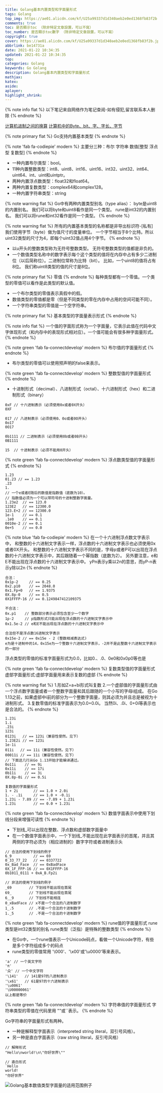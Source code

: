 ```yaml
---
title: Golang基本内置类型和字面量形式
tags: Golang
top_img: https://ae01.alicdn.com/kf/U25a99337d1d340aeb2e0ed1368fb83f2b.jpg
comments: true
toc: 是否顯示toc （除非特定文章設置，可以不寫）
toc_number: 是否顯示toc數字 （除非特定文章設置，可以不寫）
copyright: true
cover: https://ae01.alicdn.com/kf/U25a99337d1d340aeb2e0ed1368fb83f2b.jpg
abbrlink: be14731a
date: 2021-01-22 10:34:35
updated: 2021-01-22 10:34:35
top:
categories: Golang
keywords: Go Golang
description: Golang基本内置类型和字面量形式
mathjax:
katex:
aside:
aplayer:
highlight_shrink:
---
```


{% note info flat %}
以下笔记来自网络作为笔记查阅-如有侵犯,留言联系本人删除
{% endnote %}


[计算机进制之间的换算](https://www.cnblogs.com/rinack/p/12993315.html)
[计算机中的Byte、bit、字、字长、字节](https://www.cnblogs.com/sunlightlee/p/10393008.html)

{% note primary flat %}
Go支持内置基本类型
{% endnote %}

{% note 'fab fa-codiepie' modern %}
主要分三种：布尔 字符串 数值[整型 浮点型 复数型]
{% endnote %}

- 一种内置布尔类型：bool。
- 11种内置整数类型：int8、uint8、int16、uint16、int32、uint32、int64、uint64、int、uint和uintptr。
- 两种内置浮点数类型：float32和float64。
- 两种内置复数类型：complex64和complex128。
- 一种内置字符串类型：string


{% note warning flat %}
Go中有两种内置类型别名（type alias）：
byte是uint8的内置别名。 我们可以将byte和uint8看作是同一个类型。
rune是int32的内置别名。 我们可以将rune和int32看作是同一个类型。
{% endnote %}

{% note warning flat %}
所有的内置基本类型的名称都是非导出标识符-[私有]
我们使用字节（byte）做为值尺寸的度量单位。 一个字节相当于8个比特。所以uint32类型的尺寸为4，即每个uint32值占用4个字节。
{% endnote %}

- 以u开头的整数类型称为无符号整数类型。 无符号整数类型的值都是非负的。
- 一个数值类型名称中的数字表示每个这个类型的值将在内存中占有多少二进制位（以后简称位）。二进制位常称为比特（bit）。 比如，一个uint8的值将占有8位。 我们称uint8类型的值的尺寸是8位。 

{% note primary flat %}
零值
{% endnote %}
每种类型都有一个零值。一个类型的零值可以看作是此类型的默认值。
- 一个布尔类型的零值表示真假中的假。
- 数值类型的零值都是零（但是不同类型的零在内存中占用的空间可能不同）。
- 一个字符串类型的零值是一个空字符串。

{% note primary flat %}
基本类型的字面量表示形式
{% endnote %}

{% note info flat %}
一个值的字面形式称为一个字面量，它表示此值在代码中文字体现形式（和内存中的表现形式相对应）。一个值可能会有很多种字面量形式。
{% endnote %}

{% note green 'fab fa-connectdevelop' modern %}
布尔值的字面量形式
{% endnote %}

- 布尔类型的零值可以使用预声明的false来表示。

{% note green 'fab fa-connectdevelop' modern %}
整数型值的字面量形式
{% endnote %}

- 十进制形式（decimal）、八进制形式（octal）、十六进制形式（hex）和二进制形式（binary）

```
0xF // 十六进制表示（必须使用0x或者0X开头）
0XF

017 // 八进制表示（必须使用0、0o或者0O开头）
0o17
0O17

0b1111 // 二进制表示（必须使用0b或者0B开头）
0B1111

15  // 十进制表示（必须不能用0开头）
```

{% note green 'fab fa-connectdevelop' modern %}
浮点数类型值的字面量形式
{% endnote %}

```
1.23
01.23 // == 1.23
.23
1.
// 一个e或者E随后的数值是指数值（底数为10）。
// 指数值必须为一个可以带符号的十进制整数字面量。
1.23e2  // == 123.0
123E2   // == 12300.0
123.E+2 // == 12300.0
1e-1    // == 0.1
.1e0    // == 0.1
0010e-2 // == 0.1
0e+5    // == 0.0
```
{% note blue 'fab fa-codiepie' modern %}
在一个十六进制浮点数文字表示中，
和整数的十六进制文字表示一样，浮点数的十六进制文字表示也必须使用0x或者0X开头。
和整数的十六进制文字表示不同的是，字母p或者P可以出现在浮点数的十六进制文字表示中，其后跟随着一个幂指数（底数为2）。
另外要注意，e和E不能出现在浮点数的十六进制文字表示中。
yPn表示y乘以2n的意思，而yP-n表示y除以2n
{% endnote %}

```
合法：
0x1p-2     // == 0.25
0x2.p10    // == 2048.0
0x1.Fp+0   // == 1.9375
0X.8p-0    // == 0.5
0X1FFFP-16 // == 0.1249847412109375

不合法：
0x.p1    // 整数部分表示必须包含至少一个数字
1p-2     // p指数形式只能出现在浮点数的十六进制文字表示中
0x1.5e-2 // e和E不能出现在浮点数的十六进制文字表示中

合法但不是浮点数16进制文字表示
0x15e-2 // == 0x15e - 2 (整数相减表达式)
e为是十进制中的14，0x15e为一个整数十六进制文字表示，-2并不是此整数十六进制文字表示的一部分
```
浮点类型的零值的标准字面量形式为0.0，比如0.、.0、0e0和0x0p0等也是

{% note green 'fab fa-connectdevelop' modern %}
复数类型值的字面量形式
虚部字面量形式:虚部字面量用来表示复数的虚部
{% endnote %}

{% note warning flat %}
1.形如Z=a+bi形式叫复数
2.一个虚部值的字面量形式由一个浮点数字面量或者一个整数字面量和其后跟随的一个小写的字母i组成。 在Go 1.13之前，如果虚部中i前的部分为一个整数字面量，则其必须为并且总是被视为十进制形式。
3.复数零值的标准字面表示为0.0+0.0i。 当然0i、.0i、0+0i等表示也是合法的。
{% endnote %}

```
1.23i
1.i
.23i
123i
0123i   // == 123i（兼容性使然。见下）
1.23E2i // == 123i
1e-1i
011i   // == 11i（兼容性使然。见下）
00011i // == 11i（兼容性使然。见下）
// 下面这几行从Go 1.13开始才能编译通过。
0o11i    // == 9i
0x11i    // == 17i
0b11i    // == 3i
0X.8p-0i // == 0.5i

复数值的字面量形式
1 + 2i       // == 1.0 + 2.0i
1. - .1i     // == 1.0 + -0.1i
1.23i - 7.89 // == -7.89 + 1.23i
1.23i        // == 0.0 + 1.23i
```


{% note green 'fab fa-connectdevelop' modern %}
数值字面表示中使用下划线分段来增强可读性
{% endnote %}

- 下划线_可以出现在整数、浮点数和虚部数字面量中
- 在一个数值字面表示中，一个下划线_不能出现在此字面表示的首尾，并且其两侧的字符必须为（相应进制的）数字字符或者进制表示头

```
// 合法的使用下划线的例子
6_9          // == 69
0_33_77_22   // == 0337722
0x_Bad_Face  // == 0xBadFace
0X_1F_FFP-16 // == 0X1FFFP-16
0b1011_0111 + 0xA_B.Fp2i

// 非法的使用下划线的例子
_69        // 下划线不能出现在首尾
69_        // 下划线不能出现在首尾
6__9       // 下划线不能相连
0_xBadFace // x不是一个合法的八进制数字
1_.5       // .不是一个合法的十进制数字
1._5       // .不是一个合法的十进制数字
```

{% note green 'fab fa-connectdevelop' modern %}
rune值的字面量形式
rune类型是int32类型的别名
rune类型（泛指）是特殊的整数类型
{% endnote %}

- 在Go中，一个rune值表示一个Unicode码点，看做一个Unicode字符，有些是多个字符组成多个的码点
- rune类型的零值常用 '\000'、'\x00'或'\u0000'等来表示。

```
'a' // 一个英文字符
'π'
'众' // 一个中文字符
'\141'   // 141是97的八进制表示
'\x61'   // 61是97的十六进制表示
'\u0061'
'\U00000061'
以上都是等价
```

{% note green 'fab fa-connectdevelop' modern %}
字符串值的字面量形式
字符串类型的零值在代码里用 ""或``表示。
{% endnote %}

Go字符串的字面量形式有两种。 
- 一种是解释型字面表示（interpreted string literal，双引号风格）。
- 另一种是直白字面表示（raw string literal，反引号风格）

```
// 解释形式
"Hello\nworld!\n\"你好世界\""

// 直白形式
`Hello
world!
"你好世界"
```


![Golang基本数值类型字面量的适用范围例子](https://ae01.alicdn.com/kf/Ub5eb4240c11945c7968fa1fb9569e6f41.jpg)